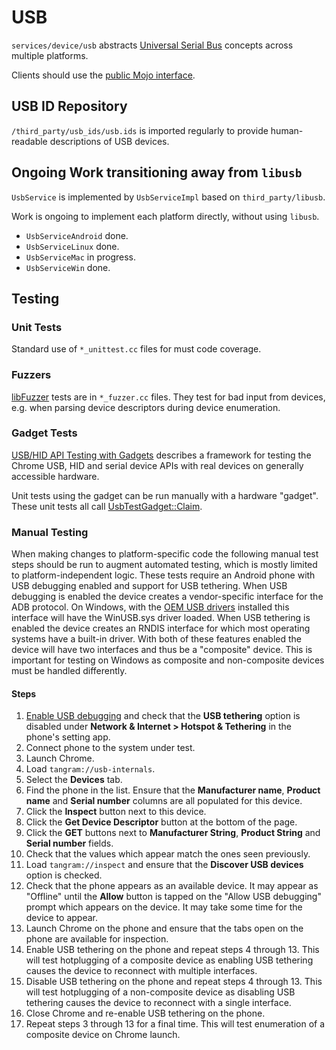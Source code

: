 # USB

`services/device/usb` abstracts [Universal Serial Bus](https://en.wikipedia.org/wiki/USB)
concepts across multiple platforms.

Clients should use the [public Mojo interface](../public/mojom).


## USB ID Repository

`/third_party/usb_ids/usb.ids` is imported regularly to provide human-readable
descriptions of USB devices.


## Ongoing Work transitioning away from `libusb`

`UsbService` is implemented by `UsbServiceImpl` based on `third_party/libusb`.

Work is ongoing to implement each platform directly, without using `libusb`.

*   `UsbServiceAndroid` done.
*   `UsbServiceLinux` done.
*   `UsbServiceMac` in progress.
*   `UsbServiceWin` done.


## Testing

### Unit Tests

Standard use of `*_unittest.cc` files for must code coverage.


### Fuzzers

[libFuzzer] tests are in `*_fuzzer.cc` files. They test for bad input from
devices, e.g. when parsing device descriptors during device enumeration.

[libFuzzer]: /testing/libfuzzer/README.md


### Gadget Tests

[USB/HID API Testing with Gadgets] describes a framework for testing the Chrome
USB, HID and serial device APIs with real devices on generally accessible
hardware.

[USB/HID API Testing with Gadgets]: https://docs.google.com/document/d/1O9jTlOAyeCwZX_XRbmQmNFidcJo8QZQSaodP-wmyess

Unit tests using the gadget can be run manually with a hardware "gadget". These
unit tests all call [UsbTestGadget::Claim].

[UsbTestGadget::Claim]: https://cs.chromium.org/search/?q=UsbTestGadget::Claim&type=cs


### Manual Testing

When making changes to platform-specific code the following manual test steps
should be run to augment automated testing, which is mostly limited to
platform-independent logic. These tests require an Android phone with USB
debugging enabled and support for USB tethering. When USB debugging is enabled
the device creates a vendor-specific interface for the ADB protocol. On
Windows, with the [OEM USB drivers] installed this interface will have the
WinUSB.sys driver loaded. When USB tethering is enabled the device creates
an RNDIS interface for which most operating systems have a built-in driver.
With both of these features enabled the device will have two interfaces and
thus be a "composite" device. This is important for testing on Windows as
composite and non-composite devices must be handled differently.

[OEM USB drivers]: https://developer.android.com/studio/run/oem-usb

#### Steps

1.  [Enable USB debugging] and check that the **USB tethering** option is
    disabled under **Network & Internet > Hotspot & Tethering** in the
    phone's setting app.
2.  Connect phone to the system under test.
3.  Launch Chrome.
4.  Load `tangram://usb-internals`.
5.  Select the **Devices** tab.
6.  Find the phone in the list. Ensure that the **Manufacturer name**,
    **Product name** and **Serial number** columns are all populated for this
    device.
7.  Click the **Inspect** button next to this device.
8.  Click the **Get Device Descriptor** button at the bottom of the page.
9.  Click the **GET** buttons next to **Manufacturer String**,
    **Product String** and **Serial number** fields.
10. Check that the values which appear match the ones seen previously.
11. Load `tangram://inspect` and ensure that the **Discover USB devices**
    option is checked.
12. Check that the phone appears as an available device. It may appear as
    "Offline" until the **Allow** button is tapped on the "Allow USB debugging"
    prompt which appears on the device. It may take some time for the device to
    appear.
13. Launch Chrome on the phone and ensure that the tabs open on the phone are
    available for inspection.
14. Enable USB tethering on the phone and repeat steps 4 through 13. This will
    test hotplugging of a composite device as enabling USB tethering causes
    the device to reconnect with multiple interfaces.
15. Disable USB tethering on the phone and repeat steps 4 through 13. This will
    test hotplugging of a non-composite device as disabling USB tethering
    causes the device to reconnect with a single interface.
16. Close Chrome and re-enable USB tethering on the phone.
17. Repeat steps 3 through 13 for a final time. This will test enumeration of a
    composite device on Chrome launch.

[Enable USB debugging]: https://developer.android.com/studio/debug/dev-options#enable

